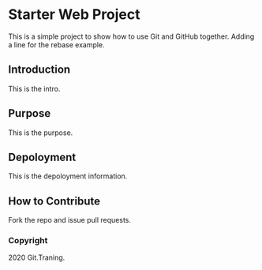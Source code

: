 # Starter Web Project
This is a simple project to show how to use Git and GitHub together. Adding a line for the rebase example.
## Introduction
This is the intro.
## Purpose
This is the purpose.
## Depoloyment
This is the depoloyment information.
## How to Contribute
Fork the repo and issue pull requests.
### Copyright
2020 Git.Traning.
